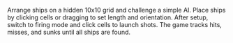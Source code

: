Arrange ships on a hidden 10x10 grid and challenge a simple AI. Place ships by clicking cells or dragging to set length and orientation. After setup, switch to firing mode and click cells to launch shots. The game tracks hits, misses, and sunks until all ships are found.